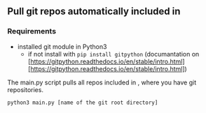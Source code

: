 ## Pull git repos automatically included in <directory> 

### Requirements

* installed git module in Python3
  * if not install with `pip install gitpython` (documantation on [https://gitpython.readthedocs.io/en/stable/intro.html][https://gitpython.readthedocs.io/en/stable/intro.html])

The main.py script pulls all repos included in <directory>, where you have git repositories. 

`python3 main.py [name of the git root directory]`
